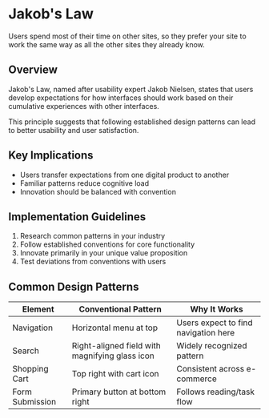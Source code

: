 # Jakob's Law

Users spend most of their time on other sites, so they prefer your site to work the same way as all the other sites they already know.

## Overview

Jakob's Law, named after usability expert Jakob Nielsen, states that users develop expectations for how interfaces should work based on their cumulative experiences with other interfaces.

This principle suggests that following established design patterns can lead to better usability and user satisfaction.

## Key Implications

* Users transfer expectations from one digital product to another
* Familiar patterns reduce cognitive load
* Innovation should be balanced with convention

## Implementation Guidelines

1. Research common patterns in your industry
2. Follow established conventions for core functionality
3. Innovate primarily in your unique value proposition
4. Test deviations from conventions with users

## Common Design Patterns

| Element | Conventional Pattern | Why It Works |
| ------- | -------------------- | ------------ |
| Navigation | Horizontal menu at top | Users expect to find navigation here |
| Search | Right-aligned field with magnifying glass icon | Widely recognized pattern |
| Shopping Cart | Top right with cart icon | Consistent across e-commerce |
| Form Submission | Primary button at bottom right | Follows reading/task flow |
